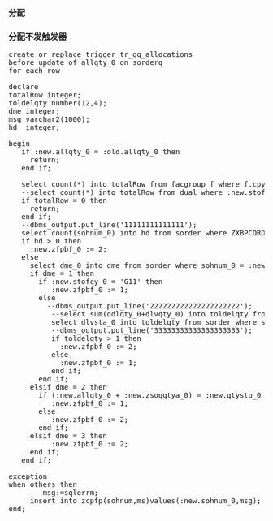 ### 分配 ###
### 分配不发触发器 ###
<pre>
create or replace trigger tr_gq_allocations
before update of allqty_0 on sorderq
for each row

declare
totalRow integer;
toldelqty number(12,4);
dme integer;
msg varchar2(1000);
hd  integer;

begin
   if :new.allqty_0 = :old.allqty_0 then
     return;
   end if;

   select count(*) into totalRow from facgroup f where f.cpy_0='Z01' and fcy_0=:new.stofcy_0;
   --select count(*) into totalRow from dual where :new.stofcy_0 in ('F11','H11','I11','R11','W11');
   if totalRow = 0 then
     return;
   end if;
   --dbms_output.put_line('11111111111111');
   select count(sohnum_0) into hd from sorder where ZXBPCORD_0 in (select zbpnum_0 from zhdbpc) and sohnum_0 = :new.sohnum_0;
   if hd > 0 then
     :new.zfpbf_0 := 2;
   else
     select dme_0 into dme from sorder where sohnum_0 = :new.sohnum_0;
     if dme = 1 then
       if :new.stofcy_0 = 'G11' then
          :new.zfpbf_0 := 1;
       else
         --dbms_output.put_line('222222222222222222222');
          --select sum(odlqty_0+dlvqty_0) into toldelqty from sorderq where sohnum_0 = :new.sohnum_0;
          select dlvsta_0 into toldelqty from sorder where sohnum_0 = :new.sohnum_0;
          --dbms_output.put_line('33333333333333333333');
          if toldelqty > 1 then
            :new.zfpbf_0 := 2;
          else
            :new.zfpbf_0 := 1;
          end if;
       end if;
     elsif dme = 2 then
       if (:new.allqty_0 + :new.zsoqqtya_0) = :new.qtystu_0 then
          :new.zfpbf_0 := 1;
       else
          :new.zfpbf_0 := 2;
       end if;
     elsif dme = 3 then
          :new.zfpbf_0 := 2;
     end if;
   end if;
   
exception
when others then
        msg:=sqlerrm;
     insert into zcpfp(sohnum,ms)values(:new.sohnum_0,msg);
end;
</pre>